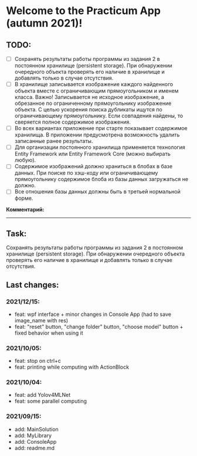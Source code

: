 # Welcome to the Practicum App (autumn 2021)!

## TODO:
- [ ] Сохранять результаты работы программы из задания 2 в постоянном хранилище (persistent storage). При обнаружении очередного объекта проверять его наличие в хранилище и добавлять только в случае отсутствия. 
- [ ] В хранилище записывается изображение каждого найденного объекта вместе с  ограничивающим прямоугольником и именем класса. Важно! Записывается не исходное изображение, а обрезанное по ограниченному прямоугольнику изображение объекта. С целью ускорения поиска дубликаты ищутся по ограничивающему прямоугольнику.  Если совпадения найдены, то сверяется полное содержимое изображения. 
- [ ] Во всех вариантах приложение при старте показывает содержимое хранилища.  В приложении предусмотрена возможность удалить записанные ранее результаты. 
- [ ] Для организации постоянного хранилища применяется технология Entity Framework или Entity Framework Core (можно выбирать любую). 
- [ ] Содержимое изображений должно храниться в блобах в базе данных. При поиске по хэш-коду или ограничивающему прямоугольнику содержимое блоба из базы данных загружаться не должно. 
- [ ] Все отношения базы данных должны быть в третьей нормальной форме. 

**Комментарий:**

---

## Task:
Сохранять результаты работы программы из задания 2 в постоянном хранилище (persistent storage). При обнаружении очередного объекта проверять его наличие в хранилище и добавлять только в случае отсутствия.  

## Last changes:
### 2021/12/15:
* feat: wpf interface + minor changes in Console App (had to save image_name with res)
* feat: "reset" button, "change folder" button, "choose model" button + fixed behavior when using it

### 2021/10/05:
* feat: stop on ctrl+c
* feat: printing while computing with ActionBlock
  
### 2021/10/04:
* feat: add Yolov4MLNet
* feat: some parallel computing

### 2021/09/15:
* add: MainSolution
* add: MyLibrary
* add: ConsoleApp
* add: readme.md